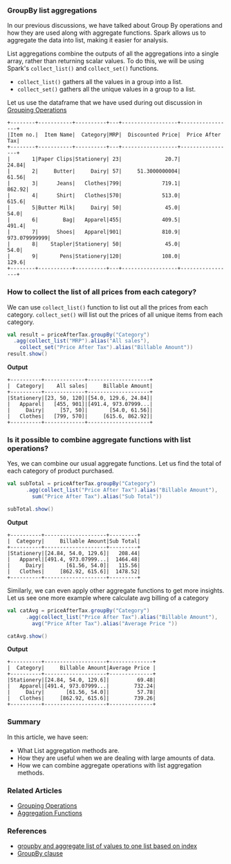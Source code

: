 ### GroupBy list aggregations

In our previous discussions, we have talked about Group By operations and how they are used along with aggregate functions. 
Spark allows us to aggregate the data into list, making it easier for analysis.

List aggregations combine the outputs of all the aggregations into a single array, rather than returning scalar values. To do this, 
we will be using Spark's `collect_list()` and `collect_set()` functions.
- `collect_list()` gathers all the values in a group into a list.
- `collect_set()` gathers all the unique values in a group to a list.

Let us use the dataframe that we have used during out discussion in [Grouping Operations](@/docs/spark/grouping-operations.md)
```text
+--------+-----------+----------+---+------------------+-----------------+
|Item no.|  Item Name|  Category|MRP|  Discounted Price|  Price After Tax|
+--------+-----------+----------+---+------------------+-----------------+
|       1|Paper Clips|Stationery| 23|              20.7|            24.84|
|       2|     Butter|     Dairy| 57|     51.3000000004|            61.56|
|       3|      Jeans|   Clothes|799|             719.1|           862.92|
|       4|      Shirt|   Clothes|570|             513.0|            615.6|
|       5|Butter Milk|     Dairy| 50|              45.0|             54.0|
|       6|        Bag|   Apparel|455|             409.5|            491.4|
|       7|      Shoes|   Apparel|901|             810.9|    973.079999999|
|       8|    Stapler|Stationery| 50|              45.0|             54.0|
|       9|       Pens|Stationery|120|             108.0|            129.6|
+--------+-----------+----------+---+------------------+-----------------+
```

### How to collect the list of all prices from each category?
We can use `collect_list()` function to list out all the prices from each category.
`collect_set()` will list out the prices of all unique items from each category.
```scala
val result = priceAfterTax.groupBy("Category")
  .agg(collect_list("MRP").alias("All sales"),
    collect_set("Price After Tax").alias("Billable Amount"))
result.show()
```
**Output**
```text
+----------+-------------+--------------------+
|  Category|    All sales|     Billable Amount|
+----------+-------------+--------------------+
|Stationery|[23, 50, 120]|[54.0, 129.6, 24.84]|
|   Apparel|   [455, 901]|[491.4, 973.07999...|
|     Dairy|     [57, 50]|       [54.0, 61.56]|
|   Clothes|   [799, 570]|     [615.6, 862.92]|
+----------+-------------+--------------------+
```

### Is it possible to combine aggregate functions with list operations?
Yes, we can combine our usual aggregate functions. Let us find the total of each category of product purchased.
```scala
val subTotal = priceAfterTax.groupBy("Category")
      .agg(collect_list("Price After Tax").alias("Billable Amount"),
        sum("Price After Tax").alias("Sub Total"))

subTotal.show()
```
**Output**
```text
+----------+--------------------+---------+
|  Category|     Billable Amount|Sub Total|
+----------+--------------------+---------+
|Stationery|[24.84, 54.0, 129.6]|   208.44|
|   Apparel|[491.4, 973.07999...|  1464.48|
|     Dairy|       [61.56, 54.0]|   115.56|
|   Clothes|     [862.92, 615.6]|  1478.52|
+----------+--------------------+---------+
```

Similarly, we can even apply other aggregate functions to get more insights. Let us see one more example where calculate avg billing of a category
```scala
val catAvg = priceAfterTax.groupBy("Category")
      .agg(collect_list("Price After Tax").alias("Billable Amount"),
        avg("Price After Tax").alias("Average Price "))

catAvg.show()
```
**Output**
```text
+----------+--------------------+--------------+
|  Category|     Billable Amount|Average Price |
+----------+--------------------+--------------+
|Stationery|[24.84, 54.0, 129.6]|         69.48|
|   Apparel|[491.4, 973.07999...|        732.24|
|     Dairy|       [61.56, 54.0]|         57.78|
|   Clothes|     [862.92, 615.6]|        739.26|
+----------+--------------------+--------------+
```

### Summary
In this article, we have seen:
- What List aggregation methods are.
- How they are useful when we are dealing with large amounts of data.
- How we can combine aggregate operations with list aggregation methods.

### Related Articles
- [Grouping Operations](@/docs/spark/grouping-operations.md)
- [Aggregation Functions](@/docs/spark/aggregations.md)

### References
- [groupby and aggregate list of values to one list based on index](https://stackoverflow.com/questions/49843559/spark-scala-groupby-and-aggregate-list-of-values-to-one-list-based-on-index)
- [GroupBy clause](https://spark.apache.org/docs/3.5.3/sql-ref-syntax-qry-select-groupby.html)